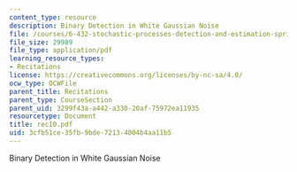 ```yaml
---
content_type: resource
description: Binary Detection in White Gaussian Noise
file: /courses/6-432-stochastic-processes-detection-and-estimation-spring-2004/3cfb51ce35fb9bde72134004b4aa11b5_rec10.pdf
file_size: 29989
file_type: application/pdf
learning_resource_types:
- Recitations
license: https://creativecommons.org/licenses/by-nc-sa/4.0/
ocw_type: OCWFile
parent_title: Recitations
parent_type: CourseSection
parent_uid: 3299f43a-a442-a330-20af-75972ea11935
resourcetype: Document
title: rec10.pdf
uid: 3cfb51ce-35fb-9bde-7213-4004b4aa11b5
---
```

Binary Detection in White Gaussian Noise